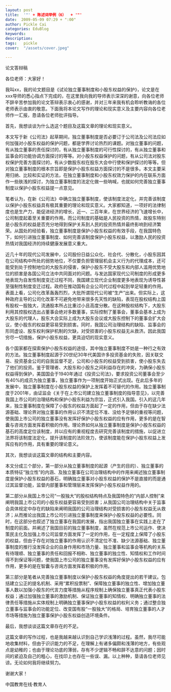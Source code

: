 ```yaml
---
layout: post  
title:  '"' + 陈述词举例（6）  + '"'
date:  2009-05-09 07:29 + ":00" 
author: Pickle Cai  
categories: EduBlog  
keywords: 
description:   
tags:	pickle   
cover:  "/assets/cover.jpeg"  

---  
```

    
  论文答辩稿



各位老师：大家好！



我叫xx，我的论文题目是《试论独立董事制度和小股东权益的保护》，论文是在xxx导师的悉心指点下完成的，在这里我向我的导师表示深深的谢意，向各位老师不辞辛苦参加我的论文答辩表示衷心的感谢，并对三年来我有机会聆听教诲的各位老师表示由衷的敬意。下面我将本论文写作的理论和现实意义及主要内容向各位老师作一汇报，恳请各位老师批评指导。



首先，我想谈谈为什么选这个题目及这篇文章的理论和现实意义。



本文写于新《公司法》起草期间，独立董事制度是否必要订于公司法及公司法应如何加强对小股东权益的保护问题，都是学界讨论热烈的课题。对独立董事的问题，有从独立董事的责任探讨的，有从独立董事制度的可行性探讨的，有从独立董事和监事会的功能协调方面探讨的等等。对小股东权益保护的问题，有从公司法对股东权保护完善方面探讨的，有从少数股东权在股东大会中行使和保护探讨的等等。但对独立董事制度的根本宗旨即是保护小股东权益方面探讨的不是很多。本文主要采用归纳、比较和实证的方法，在独立董事制度和小股东权效力保护的内在联系方面作一些肤浅的探讨，为独立董事制度的法定化做一些呐喊，也就如何完善独立董事制度以保护小股东权益提一点意见。



笔者认为，在新《公司法》中确立独立董事制度，使该制度法定化，并完善该制度以保护小股东权益具有极其重要的理论和现实意义。大家都知道，一项好的法律制度也是生产力，能促进经济的增长，近一、二百年来，在世界经济的飞速增长中，公司制度起着至关重要的作用。而公司制度的基础是人民投资的热情，故股东特别是小股东的权益是否充分地得到保护关系到人民的投资热情并最终影响到经济繁荣。从国处的经验看，独立董事制度是保护小股东权益的有效手段，在我国特色下，如何引进独立董事制度、如何完善该制度保护小股东权益，以激励人民的投资热情对我国经济的持续健康发展意义重大。



近几十年的现代公司发展中，公司股份日益公众化、社会代、分散化，小股东因其在公司结构中所处的弱势地位，不仅要负担管理层机会主义行为的代理成本，还可能受到处于控制地位的大股东的侵害，保护小股东不受大股东和内部人滥用优势地位的损害是各国公司立法中共同面对的问题。与发达国家现代公司制度的形成更多地表现为自发性制度变迁过程不同，我国建立现代企业制度更多地表现为诱导性甚至强制性制度变迁过程。政府在推动国有企业公司代过程中起到举足轻重的作用。表面上看，公司化改革轰轰烈烈，大批所谓现代公司被“生产”出来。但实际上，这种政府主导的公司化改革不可避免地带来很多先天性的缺陷，表现在股权结构上国有股权一股独大，流通股本所占比重过小且高度分散。在这种股权结构下，大股东利用其控股权选出占董事会绝对多数董事，实际控制了董事会，董事会基本上成为大股东的代理人，股东大会实际上成为大股东会议或大股东控制下的董事会扩大会议，使小股东的权益更容易受到损害。同时，我国公司治理结构的缺陷、监事会的形同虚设、股东权利保护机制的欠缺，对受损害的小股东权益无从救济。因此我国穷尽一切措施，保护小股东权益，更具迫切的现实意义。



各个国家都在探索保护小股东权益的途径，其中独立董事制度不妨是一种行之有效的方法。独立董事制度起源于20世纪30年代美国许多投资基金的失败，因关联交易、投资基金公司的自我监督不足，公司和小股东的权益受到损害，使小股东失去了他们的投资。鉴于管理者、大股东和小股东之间利益存在的冲突，为确保小股东权益得到保护，美国国会于1940年通过《投资公司法》，要求投资公司董事会至少有40%的成员为独立董事，独立董事作为一项制度开始正式出现。在此后多年的发展中，独立董事制度在小股东权益的保护上发挥着不可替代的作用。独立董事制度于2001年，由证监会《关于在上市公司建立独立董事制度的指导意见》，以完善我国上市公司的治理结构和保护小股东利益为宗旨，正式引入我国。引入的这几年来，独立董事制度在保障了小股东的权益方面起了一定的作用，但由于存在缺少法源基础、理论界对独立董事的作用认识不清定位不准、没给予足够的重视等问题，使我国上市公司的独立董事没有发挥好保护小股东权益的应有作用，更多的是在智囊与咨询方面发挥着积极的作用。理论界如何从独立董事制度是保护小股东权益的基石的高度定位该制度，并以应有的重视程度去研究完善该制度的措施，以促进立法界将该制度法定化，提升该制度的法阶效力，使该制度能在保护小股东权益上发挥应有的作用，具有重要的理论意义。



其次，我想谈谈这篇文章的结构和主要内容。



本文分成三个部分，第一部分从独立董事制度的起源（产生的目的）、独立董事的本质特征“独立性”的内涵、及独立董事在公司治理结构中的作用来阐述独立董事制度是保护小股东权益的基石，明确独立董事对小股东权益的保护不是直接的而是通过其监督功能，监督内部董事和管理层来发挥保护小股东权益作用的。



第二部分从我国上市公司“一股独大”的股权结构特点及我国特色的“内部人控制”来阐明我国上市公司的小股东权益更容易受到损害；从我国公司治理结构中关于监事会具体规定中存在的缺陷来阐明我国的公司治理结构对受损害的小股东权益无从救济；从而推论出我国上市公司引进独立董事制度来保护小股东权益的必要性。同时，在这部分也叙述了独立董事在我国的发展，指出我国独立董事在实践上走在了制度的前面。并阐述了我国目前的独立董事制度，虽然在规范上市公司运作、使决策民主化及加强上市公司监督方面发挥了一定的作用，在一定程度上保障了小股东的权益，但由于存在对独立董事的作用认识不清定位不准、缺少法源基础、独立董事制度的推行没发挥企业的自身作用和市场力量、独立董事和监事会等机构的关系有待理顺、独立董事的责任和回报不相称、独立董事的独立性、知情权和工作时间得不到保证等问题，使我国上市公司的独立董事没有发挥好保护小股东权益的应有作用，更多的是在智囊与咨询方面发挥着积极的作用。



第三部分是笔者从完善独立董事制度以保护小股东权益的角度提出的若干建议。包括建立公正的提名机制、采用“累积投票制”、保障独立董事的独立性、增加独立董事人数以加强小股东的代言力度等措施从程序规制上确保独立董事真正代表小股东权益；通过加强独立董事的激励机制、保证独立董事的知情权、明确独立董事的法律责任等措施从实体规制上明确独立董事保护小股东权益的权利义务；通过整合独立董事与监事会的功能定位、改变国有股“一股独大”的格局、培育独立董事的人才市场等措施为独立董事保护小股东权益创造环境条件。



最后，我想谈谈这篇文章存在的不足。



这篇文章的写作过程，也是我越来越认识到自己学识浅薄的过程。虽然，我尽可能地收集材料，但由于识识能力的不足，在理解上有诸多偏颇和浅薄的地方，有些观点是幼稚的；也由于理论功底的薄弱，存有不少逻辑不畅和辞不达意的问题；因时间的紧迫及自己的粗心，在找印上也存在一些误、漏。以上种种，垦请各位老师见谅。无论如何我将继续努力。



谢谢大家！





		    
 中国教育在线·教育人

